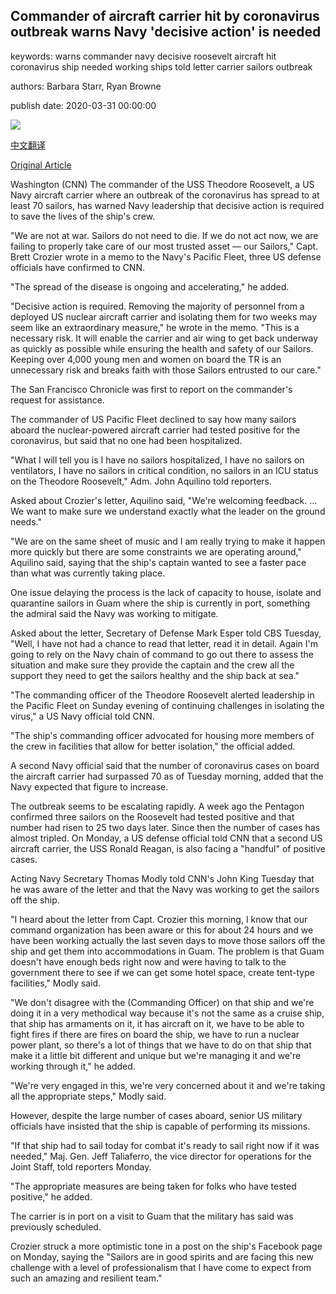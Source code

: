 ## Commander of aircraft carrier hit by coronavirus outbreak warns Navy 'decisive action' is needed

keywords: warns commander navy decisive roosevelt aircraft hit coronavirus ship needed working ships told letter carrier sailors outbreak

authors: Barbara Starr, Ryan Browne

publish date: 2020-03-31 00:00:00

![](https://cdn.cnn.com/cnnnext/dam/assets/200327101147-uss-theodore-roosevelt-03182020-super-tease.jpeg)

[中文翻译](Commander%20of%20aircraft%20carrier%20hit%20by%20coronavirus%20outbreak%20warns%20Navy%20%27decisive%20action%27%20is%20needed_zh.md)

[Original Article](https://edition.cnn.com/2020/03/31/politics/aircraft-carrier-coronavirus-outbreak/index.html)

Washington (CNN) The commander of the USS Theodore Roosevelt, a US Navy aircraft carrier where an outbreak of the coronavirus has spread to at least 70 sailors, has warned Navy leadership that decisive action is required to save the lives of the ship's crew.

"We are not at war. Sailors do not need to die. If we do not act now, we are failing to properly take care of our most trusted asset — our Sailors," Capt. Brett Crozier wrote in a memo to the Navy's Pacific Fleet, three US defense officials have confirmed to CNN.

"The spread of the disease is ongoing and accelerating," he added.

"Decisive action is required. Removing the majority of personnel from a deployed US nuclear aircraft carrier and isolating them for two weeks may seem like an extraordinary measure," he wrote in the memo. "This is a necessary risk. It will enable the carrier and air wing to get back underway as quickly as possible while ensuring the health and safety of our Sailors. Keeping over 4,000 young men and women on board the TR is an unnecessary risk and breaks faith with those Sailors entrusted to our care."

The San Francisco Chronicle was first to report on the commander's request for assistance.

The commander of US Pacific Fleet declined to say how many sailors aboard the nuclear-powered aircraft carrier had tested positive for the coronavirus, but said that no one had been hospitalized.

"What I will tell you is I have no sailors hospitalized, I have no sailors on ventilators, I have no sailors in critical condition, no sailors in an ICU status on the Theodore Roosevelt," Adm. John Aquilino told reporters.

Asked about Crozier's letter, Aquilino said, "We're welcoming feedback. ... We want to make sure we understand exactly what the leader on the ground needs."

"We are on the same sheet of music and I am really trying to make it happen more quickly but there are some constraints we are operating around," Aquilino said, saying that the ship's captain wanted to see a faster pace than what was currently taking place.

One issue delaying the process is the lack of capacity to house, isolate and quarantine sailors in Guam where the ship is currently in port, something the admiral said the Navy was working to mitigate.

Asked about the letter, Secretary of Defense Mark Esper told CBS Tuesday, "Well, I have not had a chance to read that letter, read it in detail. Again I'm going to rely on the Navy chain of command to go out there to assess the situation and make sure they provide the captain and the crew all the support they need to get the sailors healthy and the ship back at sea."

"The commanding officer of the Theodore Roosevelt alerted leadership in the Pacific Fleet on Sunday evening of continuing challenges in isolating the virus," a US Navy official told CNN.

"The ship's commanding officer advocated for housing more members of the crew in facilities that allow for better isolation," the official added.

A second Navy official said that the number of coronavirus cases on board the aircraft carrier had surpassed 70 as of Tuesday morning, added that the Navy expected that figure to increase.

The outbreak seems to be escalating rapidly. A week ago the Pentagon confirmed three sailors on the Roosevelt had tested positive and that number had risen to 25 two days later. Since then the number of cases has almost tripled. On Monday, a US defense official told CNN that a second US aircraft carrier, the USS Ronald Reagan, is also facing a "handful" of positive cases.

Acting Navy Secretary Thomas Modly told CNN's John King Tuesday that he was aware of the letter and that the Navy was working to get the sailors off the ship.

"I heard about the letter from Capt. Crozier this morning, I know that our command organization has been aware or this for about 24 hours and we have been working actually the last seven days to move those sailors off the ship and get them into accommodations in Guam. The problem is that Guam doesn't have enough beds right now and were having to talk to the government there to see if we can get some hotel space, create tent-type facilities," Modly said.

"We don't disagree with the (Commanding Officer) on that ship and we're doing it in a very methodical way because it's not the same as a cruise ship, that ship has armaments on it, it has aircraft on it, we have to be able to fight fires if there are fires on board the ship, we have to run a nuclear power plant, so there's a lot of things that we have to do on that ship that make it a little bit different and unique but we're managing it and we're working through it," he added.

"We're very engaged in this, we're very concerned about it and we're taking all the appropriate steps," Modly said.

However, despite the large number of cases aboard, senior US military officials have insisted that the ship is capable of performing its missions.

"If that ship had to sail today for combat it's ready to sail right now if it was needed," Maj. Gen. Jeff Taliaferro, the vice director for operations for the Joint Staff, told reporters Monday.

"The appropriate measures are being taken for folks who have tested positive," he added.

The carrier is in port on a visit to Guam that the military has said was previously scheduled.

Crozier struck a more optimistic tone in a post on the ship's Facebook page on Monday, saying the "Sailors are in good spirits and are facing this new challenge with a level of professionalism that I have come to expect from such an amazing and resilient team."